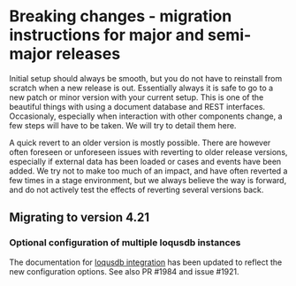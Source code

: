 # Breaking changes - migration instructions for major and semi-major releases

Initial setup should always be smooth, but you do not have to reinstall
from scratch when a new release is out. Essentially always it is safe to go to a new
patch or minor version with your current setup. This is one of the beautiful things with
using a document database and REST interfaces. Occasionaly, especially when interaction
with other components change, a few steps will have to be taken. We will try to detail
them here.

A quick revert to an older version is mostly possible. There are however often foreseen
or unforeseen issues with reverting to older release versions,
especially if external data has been loaded or cases and events have been added. We try not to
make too much of an impact, and have often reverted a few times in a stage environment,
but we always believe the way is forward, and do not actively test the effects of reverting several versions back.

## Migrating to version 4.21
### Optional configuration of multiple loqusdb instances
The documentation for [loqusdb integration](./loqusdb_integration.md) has been updated to
reflect the new configuration options. See also PR #1984 and issue #1921.
